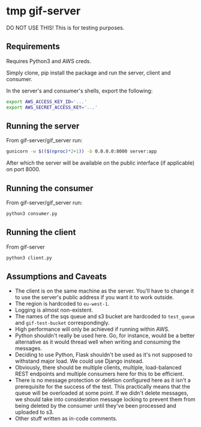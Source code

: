 # tmp gif-server

DO NOT USE THIS! This is for testing purposes.

## Requirements

Requires Python3 and AWS creds.

Simply clone, pip install the package and run the server, client and consumer.

In the server's and consumer's shells, export the following:

```bash
export AWS_ACCESS_KEY_ID='...'
export AWS_SECRET_ACCESS_KEY='...'
```

## Running the server

From gif-server/gif_server run:

```bash
gunicorn -w $(($(nproc)*2+1)) -b 0.0.0.0:8000 server:app
```

After which the server will be available on the public interface (if applicable) on port 8000.

## Running the consumer

From gif-server/gif_server run:

```bash
python3 consumer.py
```

## Running the client

From gif-server

```bash
python3 client.py
```

## Assumptions and Caveats

* The client is on the same machine as the server. You'll have to change it to use the server's public address if you want it to work outside.
* The region is hardcoded to `eu-west-1`.
* Logging is almost non-existent.
* The names of the sqs queue and s3 bucket are hardcoded to `test_queue` and `gif-test-bucket` correspondingly.
* High performance will only be achieved if running within AWS.
* Python shouldn't really be used here. Go, for instance, would be a better alternative as it would thread well when writing and consuming the messages.
* Deciding to use Python, Flask shouldn't be used as it's not supposed to withstand major load. We could use Django instead.
* Obviously, there should be multiple clients, multiple, load-balanced REST endpoints and multiple consumers here for this to be efficient.
* There is no message protection or deletion configured here as it isn't a prerequisite for the success of the test. This practically means that the queue will be overloaded at some point. If we didn't delete messages, we should take into consideration message locking to prevent them from being deleted by the consumer until they've been processed and uploaded to s3.
* Other stuff written as in-code comments.